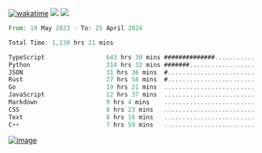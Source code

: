[![wakatime](https://wakatime.com/badge/user/00eead22-fb14-4dd0-ab8a-3625cafbd50d.svg)](https://wakatime.com/@00eead22-fb14-4dd0-ab8a-3625cafbd50d)
![](https://komarev.com/ghpvc/?username=flatypus)
![](https://pixel.flatypus.me/flatypus?type=tracker)
<!--START_SECTION:waka-->

```rust
From: 19 May 2023 - To: 25 April 2024

Total Time: 1,130 hrs 21 mins

TypeScript                 643 hrs 30 mins ##############...........   56.70 %
Python                     314 hrs 32 mins #######..................   27.72 %
JSON                       31 hrs 36 mins  #........................   02.79 %
Rust                       27 hrs 58 mins  #........................   02.46 %
Go                         19 hrs 21 mins  .........................   01.71 %
JavaScript                 12 hrs 37 mins  .........................   01.11 %
Markdown                   9 hrs 4 mins    .........................   00.80 %
CSS                        8 hrs 23 mins   .........................   00.74 %
Text                       8 hrs 16 mins   .........................   00.73 %
C++                        7 hrs 59 mins   .........................   00.70 %
```

<!--END_SECTION:waka-->
[<img alt="image" src="https://github.com/flatypus/flatypus/assets/68029599/0a302dc1-501c-43a0-ae8d-37ec4817f3bd">](https://flatypus.me)

